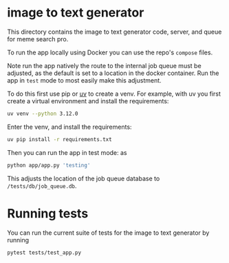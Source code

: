 # image to text generator

This directory contains the image to text generator code, server, and queue for meme search pro.

To run the app locally using Docker you can use the repo's `compose` files.

Note run the app natively the route to the internal job queue must be adjusted, as the default is set to a location in the docker container. Run the app in `test` mode to most easily make this adjustment.

To do this first use pip or [uv](https://github.com/astral-sh/uv) to create a venv. For example, with uv you first create a virtual environment and install the requirements:

```bash
uv venv --python 3.12.0
```

Enter the venv, and install the requirements:

```bash
uv pip install -r requirements.txt
```

Then you can run the app in test mode: as

```bash
python app/app.py 'testing'
```

This adjusts the location of the job queue database to `/tests/db/job_queue.db`.

# Running tests

You can run the current suite of tests for the image to text generator by running

```bash
pytest tests/test_app.py
```